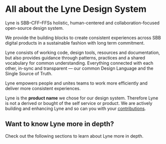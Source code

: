 
<h1 class="title is-1">All about the Lyne Design System</h1>

Lyne is SBB–CFF–FFSs holistic, human-centered and collaboration-focused open-source design system.

We provide the building blocks to create consistent experiences across SBB digital products in a sustainable fashion with long term commitment.

Lyne consists of working code, design tools, resources and documentation, but also  provides guidance through patterns, practices and a shared vocabulary for common understanding. Everything connected with each other, in-sync and transparent — our common Design Language and the Single Source of Truth.

Lyne empowers people and unites teams to work more efficiently and deliver more consistent experiences.

<div class="notification is-primary is-light">Lyne is the <strong>product name</strong> we chose for our design system. Therefore Lyne is not a derived or bought of the self service or product. We are actively building and enhancing Lyne and so can you with your <a href="/contributing">contributions</a>.</div>

## Want to know Lyne more in depth?

Check out the following sections to learn about Lyne more in depth.